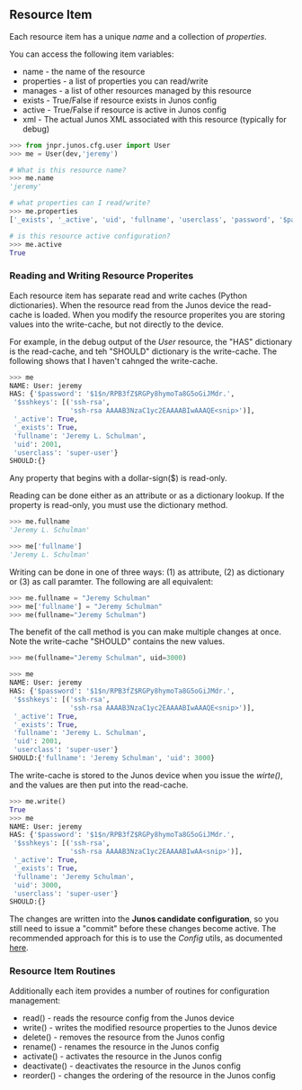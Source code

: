 ## Resource Item

Each resource item has a unique _name_ and a collection of _properties_.  

You can access the following item variables:

  * name - the name of the resource
  * properties - a list of properties you can read/write
  * manages - a list of other resources managed by this resource 
  * exists - True/False if resource exists in Junos config
  * active - True/False if resource is active in Junos config
  * xml - The actual Junos XML associated with this resource (typically for debug)

````python
>>> from jnpr.junos.cfg.user import User
>>> me = User(dev,'jeremy')

# What is this resource name?
>>> me.name
'jeremy'

# what properties can I read/write?
>>> me.properties
['_exists', '_active', 'uid', 'fullname', 'userclass', 'password', '$password', '$sshkeys']

# is this resource active configuration?
>>> me.active
True
````

### Reading and Writing Resource Properites

Each resource item has separate read and write caches (Python dictionaries).  When the resource read from the Junos device the read-cache is loaded.  When you modify the resource properites you are storing values into the write-cache, but not directly to the device.  

For example, in the debug output of the _User_ resource, the "HAS" dictionary is the read-cache, and teh "SHOULD" dictionary is the write-cache.  The following shows that I haven't cahnged the write-cache.
````python
>>> me
NAME: User: jeremy
HAS: {'$password': '$1$n/RPB3fZ$RGPy8hymoTa8G5oGiJMdr.',
 '$sshkeys': [('ssh-rsa',
               'ssh-rsa AAAAB3NzaC1yc2EAAAABIwAAAQE<snip>')],
 '_active': True,
 '_exists': True,
 'fullname': 'Jeremy L. Schulman',
 'uid': 2001,
 'userclass': 'super-user'}
SHOULD:{}
````

Any property that begins with a dollar-sign($) is read-only.

Reading can be done either as an attribute or as a dictionary lookup.  If the property is read-only, you must use the dictionary method.
````python
>>> me.fullname
'Jeremy L. Schulman'

>>> me['fullname']
'Jeremy L. Schulman'
````

Writing can be done in one of three ways: (1) as attribute, (2) as dictionary or (3) as call paramter.  The following are all equivalent:
````python
>>> me.fullname = "Jeremy Schulman"
>>> me['fullname'] = "Jeremy Schulman"
>>> me(fullname="Jeremy Schulman")
````
The benefit of the call method is you can make multiple changes at once.  Note the write-cache "SHOULD" contains the new values.
````python
>>> me(fullname="Jeremy Schulman", uid=3000)

>>> me
NAME: User: jeremy
HAS: {'$password': '$1$n/RPB3fZ$RGPy8hymoTa8G5oGiJMdr.',
 '$sshkeys': [('ssh-rsa',
               'ssh-rsa AAAAB3NzaC1yc2EAAAABIwAAAQE<snip>')],
 '_active': True,
 '_exists': True,
 'fullname': 'Jeremy L. Schulman',
 'uid': 2001,
 'userclass': 'super-user'}
SHOULD:{'fullname': 'Jeremy Schulman', 'uid': 3000}
````
The write-cache is stored to the Junos device when you issue the _wirte()_, and the values are then put into the read-cache.
````python
>>> me.write()
True
>>> me
NAME: User: jeremy
HAS: {'$password': '$1$n/RPB3fZ$RGPy8hymoTa8G5oGiJMdr.',
 '$sshkeys': [('ssh-rsa',
               'ssh-rsa AAAAB3NzaC1yc2EAAAABIwAA<snip>')],
 '_active': True,
 '_exists': True,
 'fullname': 'Jeremy Schulman',
 'uid': 3000,
 'userclass': 'super-user'}
SHOULD:{}
````

The changes are written into the **Junos candidate configuration**, so you still need to issue a "commit" before these changes become active.  The recommended approach for this is to use the _Config_ utils, as documented [here](../utils/config.md).

### Resource Item Routines

Additionally each item provides a number of routines for configuration management:

  * read() - reads the resource config from the Junos device
  * write() - writes the modified resource properties to the Junos device
  * delete() - removes the resource from the Junos config
  * rename() - renames the resource in the Junos config
  * activate() - activates the resource in the Junos config
  * deactivate() - deactivates the resource in the Junos config
  * reorder() - changes the ordering of the resource in the Junos config

